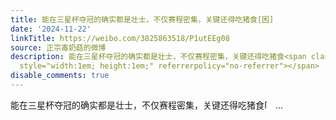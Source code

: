 ```yaml
---
title: 能在三星杯夺冠的确实都是壮士，不仅赛程密集，关键还得吃猪食[困]
date: '2024-11-22'
linkTitle: https://weibo.com/3825863518/P1utEEg08
source: 正宗毒奶菇的微博
description: 能在三星杯夺冠的确实都是壮士，不仅赛程密集，关键还得吃猪食<span class="url-icon"><img alt="[困]" src="https://h5.sinaimg.cn/m/emoticon/icon/default/d_kun-0f87c3e1f8.png"
  style="width:1em; height:1em;" referrerpolicy="no-referrer"></span>  ...
disable_comments: true
---
```

能在三星杯夺冠的确实都是壮士，不仅赛程密集，关键还得吃猪食<span class="url-icon"><img alt="[困]" src="https://h5.sinaimg.cn/m/emoticon/icon/default/d_kun-0f87c3e1f8.png" style="width:1em; height:1em;" referrerpolicy="no-referrer"></span>  ...